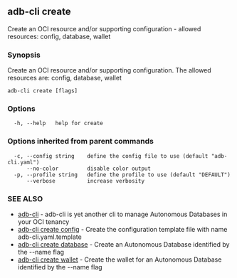 ## adb-cli create

Create an OCI resource and/or supporting configuration - allowed resources: config, database, wallet

### Synopsis

Create an OCI resource and/or supporting configuration.
The allowed resources are: config, database, wallet

```
adb-cli create [flags]
```

### Options

```
  -h, --help   help for create
```

### Options inherited from parent commands

```
  -c, --config string    define the config file to use (default "adb-cli.yaml")
      --no-color         disable color output
  -p, --profile string   define the profile to use (default "DEFAULT")
      --verbose          increase verbosity
```

### SEE ALSO

* [adb-cli](adb-cli.md)	 - adb-cli is yet another cli to manage Autonomous Databases in your OCI tenancy
* [adb-cli create config](adb-cli_create_config.md)	 - Create the configuration template file with name adb-cli.yaml.template
* [adb-cli create database](adb-cli_create_database.md)	 - Create an Autonomous Database identified by the --name flag
* [adb-cli create wallet](adb-cli_create_wallet.md)	 - Create the wallet for an Autonomous Database identified by the --name flag

